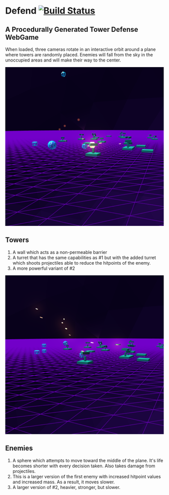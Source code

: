 # Defend [![Build Status](https://travis-ci.org/xtreemze/defend.svg?branch=master)](https://travis-ci.org/xtreemze/defend)

## A Procedurally Generated Tower Defense WebGame

When loaded, three cameras rotate in an interactive orbit around a plane where towers are randomly placed. Enemies will fall from the sky in the unoccupied areas and will make their way to the center.

![Defend](https://raw.githubusercontent.com/xtreemze/defend/master/release/screenshot2.png)

## Towers

1.  A wall which acts as a non-permeable barrier
2.  A turret that has the same capabilities as #1 but with the added turret which shoots projectiles able to reduce the hitpoints of the enemy.
3.  A more powerful variant of #2

![Defend](https://raw.githubusercontent.com/xtreemze/defend/master/release/screenshot3.png)

## Enemies

1.  A sphere which attempts to move toward the middle of the plane. It's life becomes shorter with every decision taken. Also takes damage from projectiles.
2.  This is a larger version of the first enemy with increased hitpoint values and increased mass. As a result, it moves slower.
3.  A larger version of #2, heavier, stronger, but slower.
